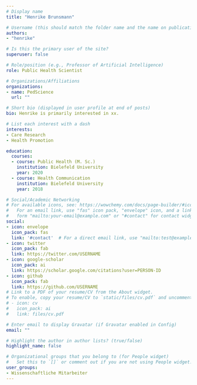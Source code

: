 ```yaml
---
# Display name
title: "Henrike Brunsmann"

# Username (this should match the folder name and the name on publications)
authors:
- "henrike"

# Is this the primary user of the site?
superuser: false

# Role/position (e.g., Professor of Artificial Intelligence)
role: Public Health Scientist

# Organizations/Affiliations
organizations: 
- name: PedScience
  url: ""

# Short bio (displayed in user profile at end of posts)
bio: Henrike is primarily interested in xx.

# List each interest with a dash
interests:
- Care Research
- Health Promotion

education:
  courses:
  - course: Public Health (M. Sc.)
    institution: Bielefeld University
    year: 2020
  - course: Health Communication
    institution: Bielefeld University
    year: 2018

# Social/Academic Networking
# For available icons, see: https://wowchemy.com/docs/page-builder/#icons
#   For an email link, use "fas" icon pack, "envelope" icon, and a link in the
#   form "mailto:your-email@example.com" or "#contact" for contact widget.
social:
- icon: envelope
  icon_pack: fas
  link: '#contact'  # For a direct email link, use "mailto:test@example.org".
- icon: twitter
  icon_pack: fab
  link: https://twitter.com/USERNAME
- icon: google-scholar
  icon_pack: ai
  link: https://scholar.google.com/citations?user=PERSON-ID
- icon: github
  icon_pack: fab
  link: https://github.com/USERNAME
# Link to a PDF of your resume/CV from the About widget.
# To enable, copy your resume/CV to `static/files/cv.pdf` and uncomment the lines below.
# - icon: cv
#   icon_pack: ai
#   link: files/cv.pdf

# Enter email to display Gravatar (if Gravatar enabled in Config)
email: ""

# Highlight the author in author lists? (true/false)
highlight_name: false

# Organizational groups that you belong to (for People widget)
#   Set this to `[]` or comment out if you are not using People widget.
user_groups:
- Wissenschaftliche Mitarbeiter
---
```

